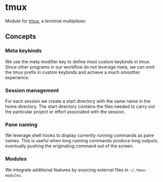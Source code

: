 # tmux

Module for [tmux](https://github.com/tmux/tmux), a terminal multiplexer.

## Concepts

### Meta keybinds

We use the <key>meta</key> modifier key to define most custom keybinds in tmux.
Since other programs in our workflow do not leverage <key>meta</key>, we can omit the tmux prefix in custom keybinds and achieve a much smoother experience.

### Session management

For each session we create a start directory with the same name in the home directory.
The start directory contains the files needed to carry out the particular project or effort associated with the session.

### Pane naming

We leverage shell hooks to display currently running commands as pane names.
This is useful when long running commands produce long outputs, eventually pushing the originating command out of the screen.

### Modules

We integrate additional features by sourcing external files in `~/.tmux-modules`.
